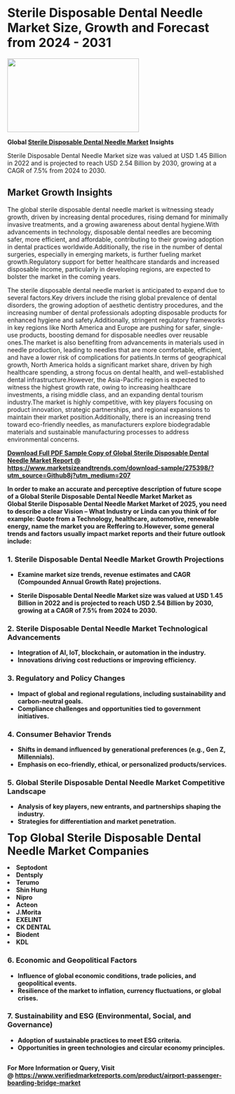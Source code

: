 <H1>Sterile Disposable Dental Needle Market Size, Growth and Forecast from 2024 - 2031</H1><img class="aligncenter size-medium wp-image-584254" src="https://thirdeyenews.in/wp-content/uploads/2024/09/Global-Market-Research-300x168.jpeg" alt="" width="300" height="168" /><p><strong>Global&nbsp;<a href="https://www.marketsizeandtrends.com/download-sample/275398/?utm_source=Github8j?utm_medium=207">Sterile Disposable Dental Needle Market</a> Insights</strong></p><p>Sterile Disposable Dental Needle Market size was valued at USD 1.45 Billion in 2022 and is projected to reach USD 2.54 Billion by 2030, growing at a CAGR of 7.5% from 2024 to 2030.</p><p><h2>Market Growth Insights</h2> <p>The global sterile disposable dental needle market is witnessing steady growth, driven by increasing dental procedures, rising demand for minimally invasive treatments, and a growing awareness about dental hygiene.With advancements in technology, disposable dental needles are becoming safer, more efficient, and affordable, contributing to their growing adoption in dental practices worldwide.Additionally, the rise in the number of dental surgeries, especially in emerging markets, is further fueling market growth.Regulatory support for better healthcare standards and increased disposable income, particularly in developing regions, are expected to bolster the market in the coming years.</p> <p><strong><a href="#"></a></strong></p> <p>The sterile disposable dental needle market is anticipated to expand due to several factors.Key drivers include the rising global prevalence of dental disorders, the growing adoption of aesthetic dentistry procedures, and the increasing number of dental professionals adopting disposable products for enhanced hygiene and safety.Additionally, stringent regulatory frameworks in key regions like North America and Europe are pushing for safer, single-use products, boosting demand for disposable needles over reusable ones.The market is also benefiting from advancements in materials used in needle production, leading to needles that are more comfortable, efficient, and have a lower risk of complications for patients.In terms of geographical growth, North America holds a significant market share, driven by high healthcare spending, a strong focus on dental health, and well-established dental infrastructure.However, the Asia-Pacific region is expected to witness the highest growth rate, owing to increasing healthcare investments, a rising middle class, and an expanding dental tourism industry.The market is highly competitive, with key players focusing on product innovation, strategic partnerships, and regional expansions to maintain their market position.Additionally, there is an increasing trend toward eco-friendly needles, as manufacturers explore biodegradable materials and sustainable manufacturing processes to address environmental concerns.</p> <p><strong><a href="#"></p><p><span class=""><strong>Download Full PDF Sample Copy of Global Sterile Disposable Dental Needle Market Report</strong> @ <a href="https://www.marketsizeandtrends.com/download-sample/275398/?utm_source=Github8j?utm_medium=207" target="_blank">https://www.marketsizeandtrends.com/download-sample/275398/?utm_source=Github8j?utm_medium=207</a></span></p><p>In order to make an accurate and perceptive description of future scope of a Global&nbsp;Sterile Disposable Dental Needle Market Market as Global&nbsp;Sterile Disposable Dental Needle Market Market of 2025, you need to describe a clear Vision &ndash; What Industry or Linda can you think of for example: Quote from a Technology, healthcare, automotive, renewable energy, name the market you are Reffering to.However, some general trends and factors usually impact market reports and their future outlook include:</p><h3>1.&nbsp;<strong>Sterile Disposable Dental Needle Market Growth Projections</strong></h3><ul><li>Examine market size trends, revenue estimates and CAGR (Compounded Annual Growth Rate) projections.</li><li><p>Sterile Disposable Dental Needle Market size was valued at USD 1.45 Billion in 2022 and is projected to reach USD 2.54 Billion by 2030, growing at a CAGR of 7.5% from 2024 to 2030.</p></li></ul><h3>2.&nbsp;<strong>Sterile Disposable Dental Needle Market Technological Advancements</strong></h3><ul><li>Integration of AI, IoT, blockchain, or automation in the industry.</li><li>Innovations driving cost reductions or improving efficiency.</li></ul><h3>3.&nbsp;<strong>Regulatory and Policy Changes</strong></h3><ul><li>Impact of global and regional regulations, including sustainability and carbon-neutral goals.</li><li>Compliance challenges and opportunities tied to government initiatives.</li></ul><h3>4.&nbsp;<strong>Consumer Behavior Trends</strong></h3><ul><li>Shifts in demand influenced by generational preferences (e.g., Gen Z, Millennials).</li><li>Emphasis on eco-friendly, ethical, or personalized products/services.</li></ul><h3>5.&nbsp;<strong>Global Sterile Disposable Dental Needle Market Competitive Landscape</strong></h3><ul><li>Analysis of key players, new entrants, and partnerships shaping the industry.</li><li>Strategies for differentiation and market penetration.</li></ul><p data-pm-slice="1 1 []"><span style="color: inherit; font-family: inherit; font-size: 25px;">Top Global Sterile Disposable Dental Needle Market Companies</span></p><div class="" data-test-id=""><p><li>Septodont</li><li> Dentsply</li><li> Terumo</li><li> Shin Hung</li><li> Nipro</li><li> Acteon</li><li> J.Morita</li><li> EXELINT</li><li> CK DENTAL</li><li> Biodent</li><li> KDL</li></p></div><h3>6.&nbsp;<strong>Economic and Geopolitical Factors</strong></h3><ul><li>Influence of global economic conditions, trade policies, and geopolitical events.</li><li>Resilience of the market to inflation, currency fluctuations, or global crises.</li></ul><h3>7.&nbsp;<strong>Sustainability and ESG (Environmental, Social, and Governance)</strong></h3><ul><li>Adoption of sustainable practices to meet ESG criteria.</li><li>Opportunities in green technologies and circular economy principles.</li></ul><h2><strong style="font-size: 14px;">For More Information or Query, Visit @&nbsp;</strong><a style="background-color: #ffffff; font-size: 14px;" href="https://www.marketsizeandtrends.com/report/sterile-disposable-dental-needle-market/" target="_blank">https://www.verifiedmarketreports.com/product/airport-passenger-boarding-bridge-market</a></h2>